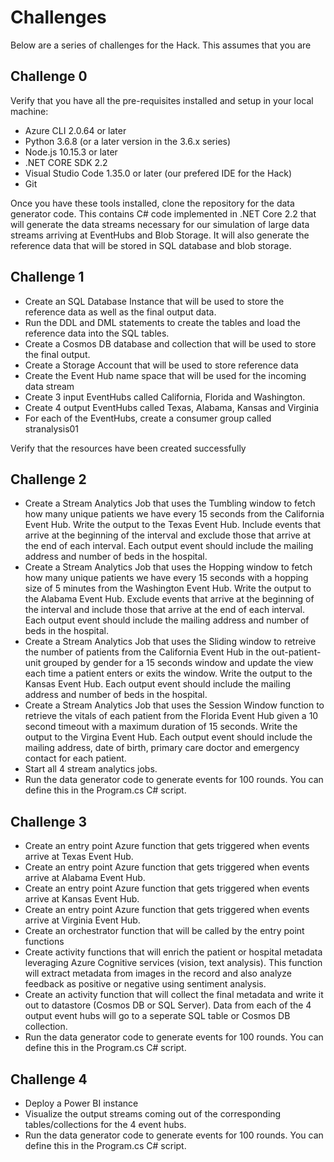 # Challenges

Below are a series of challenges for the Hack. This assumes that you are 

## Challenge 0

Verify that you have all the pre-requisites installed and setup in your local machine:
- Azure CLI 2.0.64 or later
- Python 3.6.8 (or a later version in the 3.6.x series)
- Node.js 10.15.3 or later
- .NET CORE SDK 2.2
- Visual Studio Code 1.35.0 or later (our prefered IDE for the Hack)
- Git

Once you have these tools installed, clone the repository for the data generator code. This contains C# code implemented in .NET Core 2.2 that will generate the data streams necessary for our simulation of large data streams arriving at EventHubs and Blob Storage. It will also generate the reference data that will be stored in SQL database and blob storage.

## Challenge 1

- Create an SQL Database Instance that will be used to store the reference data as well as the final output data.
- Run the DDL and DML statements to create the tables and load the reference data into the SQL tables.
- Create a Cosmos DB database and collection that will be used to store the final output.
- Create a Storage Account that will be used to store reference data
- Create the Event Hub name space that will be used for the incoming data stream
- Create 3 input EventHubs called California, Florida and Washington.
- Create 4 output EventHubs called Texas, Alabama, Kansas and Virginia
- For each of the EventHubs, create a consumer group called stranalysis01

Verify that the resources have been created successfully

## Challenge 2

- Create a Stream Analytics Job that uses the Tumbling window to fetch how many unique patients we have every 15 seconds from the California Event Hub. Write the output to the Texas Event Hub. Include events that arrive at the beginning of the interval and exclude those that arrive at the end of each interval. Each output event should include the mailing address and number of beds in the hospital.
- Create a Stream Analytics Job that uses the Hopping window to fetch how many unique patients we have every 15 seconds with a hopping size of 5 minutes from the Washington Event Hub. Write the output to the Alabama Event Hub. Exclude events that arrive at the beginning of the interval and include those that arrive at the end of each interval. Each output event should include the mailing address and number of beds in the hospital.
- Create a Stream Analytics Job that uses the Sliding window to retreive the number of patients from the California Event Hub in the out-patient-unit grouped by gender for a 15 seconds window and update the view each time a patient enters or exits the window. Write the output to the Kansas Event Hub. Each output event should include the mailing address and number of beds in the hospital.
- Create a Stream Analytics Job that uses the Session Window function to retrieve the vitals of each patient from the Florida Event Hub given a 10 second timeout with a maximum duration of 15 seconds. Write the output to the Virgina Event Hub. Each output event should include the mailing address, date of birth, primary care doctor and emergency contact for each patient.
- Start all 4 stream analytics jobs.
- Run the data generator code to generate events for 100 rounds. You can define this in the Program.cs C# script.

## Challenge 3
- Create an entry point Azure function that gets triggered when events arrive at Texas Event Hub. 
- Create an entry point Azure function that gets triggered when events arrive at Alabama Event Hub. 
- Create an entry point Azure function that gets triggered when events arrive at Kansas Event Hub. 
- Create an entry point Azure function that gets triggered when events arrive at Virginia Event Hub. 
- Create an orchestrator function that will be called by the entry point functions
- Create activity functions that will enrich the patient or hospital metadata leveraging Azure Cognitive services (vision, text analysis). This function will extract metadata from images in the record and also analyze feedback as positive or negative using sentiment analysis.
- Create an activity function that will collect the final metadata and write it out to datastore (Cosmos DB or SQL Server). Data from each of the 4 output event hubs will go to a seperate SQL table or Cosmos DB collection.
- Run the data generator code to generate events for 100 rounds. You can define this in the Program.cs C# script.

## Challenge 4
- Deploy a Power BI instance
- Visualize the output streams coming out of the corresponding tables/collections for the 4 event hubs.
- Run the data generator code to generate events for 100 rounds. You can define this in the Program.cs C# script.

